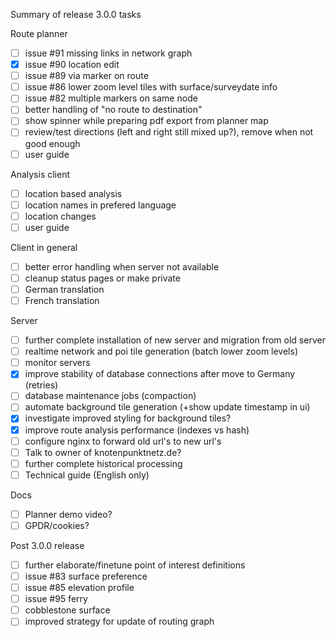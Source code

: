 Summary of release 3.0.0 tasks

Route planner
- [ ] issue #91 missing links in network graph
- [x] issue #90 location edit
- [ ] issue #89 via marker on route
- [ ] issue #86 lower zoom level tiles with surface/surveydate info
- [ ] issue #82 multiple markers on same node
- [ ] better handling of "no route to destination"
- [ ] show spinner while preparing pdf export from planner map
- [ ] review/test directions (left and right still mixed up?), remove when not good enough
- [ ] user guide

Analysis client
- [ ] location based analysis
- [ ] location names in prefered language
- [ ] location changes
- [ ] user guide

Client in general
- [ ] better error handling when server not available
- [ ] cleanup status pages or make private
- [ ] German translation
- [ ] French translation

Server
- [ ] further complete installation of new server and migration from old server
- [ ] realtime network and poi tile generation (batch lower zoom levels)
- [ ] monitor servers
- [x] improve stability of database connections after move to Germany (retries)
- [ ] database maintenance jobs (compaction)
- [ ] automate background tile generation (+show update timestamp in ui)
- [x] investigate improved styling for background tiles?
- [x] improve route analysis performance (indexes vs hash)
- [ ] configure nginx to forward old url's to new url's
- [ ] Talk to owner of knotenpunktnetz.de?
- [ ] further complete historical processing
- [ ] Technical guide (English only)

Docs
- [ ] Planner demo video?
- [ ] GPDR/cookies?

Post 3.0.0 release
- [ ] further elaborate/finetune point of interest definitions
- [ ] issue #83 surface preference
- [ ] issue #85 elevation profile
- [ ] issue #95 ferry
- [ ] cobblestone surface
- [ ] improved strategy for update of routing graph
